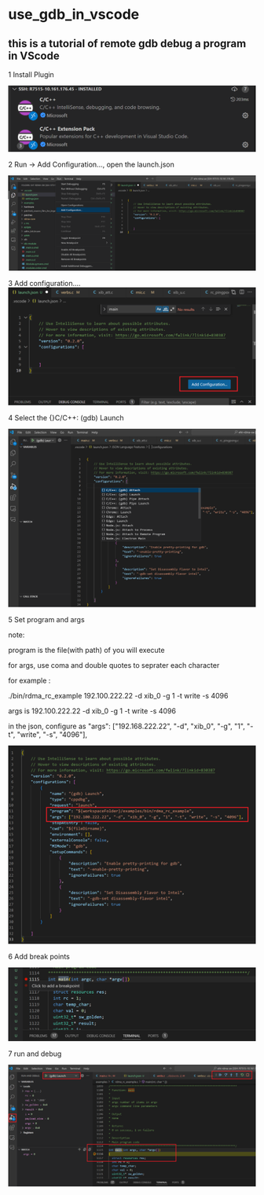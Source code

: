 # use_gdb_in_vscode

## this is a tutorial of remote gdb debug a program in VScode


1 Install Plugin

![alt text](image-1.png)

2 Run -> Add Configuration..., open the launch.json

![alt text](image-3.png)

3 Add configuration....
![alt text](image-4.png)

4 Select the {}C/C++: (gdb) Launch

![alt text](image.png)

5 Set program and args

note: 

program is the file(with path) of you will execute

for args, use coma and double quotes to seprater each character

for example : 

./bin/rdma_rc_example 192.100.222.22 -d xib_0 -g 1 -t write -s 4096

args is 192.100.222.22 -d xib_0 -g 1 -t write -s 4096

in the json, configure as "args": ["192.168.222.22", "-d", "xib_0", "-g", "1", "-t", "write", "-s", "4096"],

![alt text](image-5.png)

6 Add break points

![alt text](image-8.png)

7 run and debug

![alt text](image-9.png)